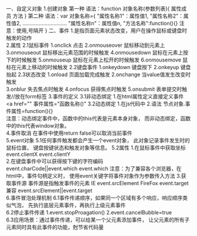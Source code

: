一、自定义对象
	1.创建对象
		第一种
		语法：function 对象名称(参数列表){
				属性成员
				方法
		}
		第二种
		语法：var 对象名称={
					"属性名称1"：属性值1,
					"属性名称2"：属性值2,
					…………………………
					"属性名称n"：属性值n,
					"方法名称":function(){}
					注意：使用,号隔开
		}
二、事件
	1.是指页面元素状态改变，用户在操作鼠标或键盘时触发的动作	
	2.属性
	2.1鼠标事件
		1.onclick 点击
		2.onmouseover 鼠标移动到元素上
		3.onmouseout 鼠标移出元素范围的时候触发
		4.onmousedown 鼠标在元素上按下的时候触发
		5.onmouseup 鼠标在元素上松开的时候触发
		6.onmousemove 鼠标在元素上移动的时候触发	
	2.2键盘事件
		1.onkeydown 键盘按下
		2.onkeyup 键盘抬起
	2.3状态改变
		1.onload 页面加载完成触发
		2.onchange 当value值发生改变时触发		
		3.onblur 失去焦点时触发
		4.onfocus 获得焦点时触发
		5.onsubmit 表单提交时触发//放在form标签
	3.事件的定义
		3.1非动态绑定
			1.在html属性定义直接定义事件
				<a href="" 事件属性="函数名称()"
		3.2动态绑定
			1.在js代码中
			2.语法
				节点对象.事件属性=function(){}	
			注意：动态绑定事件中，函数中的this代表是元素本身对象，
				而非动态绑定，函数中的this代表window对象。		
	4.事件取消
		在事件中使用return false可以取消当前事件	
	5.event对象
		5.1任何事件触发都会产生一个event对象，
			此对象记录事件发生时的鼠标位置，
			键盘按键状态和触发对象等信息。
		5.2属性
			1.在鼠标事件中获取坐标
				event.clientX
				event.clientY	
			2.在键盘事件中可以获得按下键的字符编码			
				event.charCode||event.which
				event.which
			注意：为了兼容各个浏览器，在html中，事件句柄定义时，
				使用event关键字将事件对象作为参数传入方法
			3.获取事件源
				事件源是指触发事件的元素
				IE event.srcElement
				FireFox event.target
				兼容  event.srcElement||event.target	
	6.事件冒泡处理机制
		6.1事件传递顺序，如果同一个区域有多个响应，响应顺序类似气泡，
			先执行底层元素事件，再执行上级元素事件		
		6.2停止事件传递
			1.event.stopProagation()
			2.event.cancelBubble=true	
		6.3应用场景：通过事件传递，可以给某一个父元素添加事件，
			让父元素的所有子元素同时具有此事件的功能，尅节省代码量	
		

		
		
		
		
		
		
		
		
		
		
		
		
		
		
		
		
		
		
		
		
		
		
		
		
		
		
		
		
		
		
		